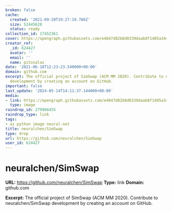 ```yaml
---
broken: false
cache:
  created: '2021-09-20T19:27:19.786Z'
  size: 52445628
  status: ready
collection_id: 17452361
cover: https://opengraph.githubassets.com/e4847d82b8d0339daab8f1405a344aca7c9119d0840f2890b9b8f4f1f08759c2/neuralchen/SimSwap
creator_ref:
  _id: 624427
  avatar: ''
  email: ''
  name: pitosalas
date: '2021-06-18T12:23:23.540000+00:00'
domain: github.com
excerpt: The official project of SimSwap (ACM MM 2020). Contribute to neuralchen/SimSwap
  development by creating an account on GitHub.
important: false
last_update: '2024-05-14T14:11:37.144000+00:00'
media:
- link: https://opengraph.githubassets.com/e4847d82b8d0339daab8f1405a344aca7c9119d0840f2890b9b8f4f1f08759c2/neuralchen/SimSwap
  type: image
raindrop_id: 279966455
raindrop_type: link
tags:
- ai python image neural-net
title: neuralchen/SimSwap
type: drop
url: https://github.com/neuralchen/SimSwap
user_id: 624427
---
```


# neuralchen/SimSwap

**URL:** https://github.com/neuralchen/SimSwap
**Type:** link
**Domain:** github.com

**Excerpt:** The official project of SimSwap (ACM MM 2020). Contribute to neuralchen/SimSwap development by creating an account on GitHub.

